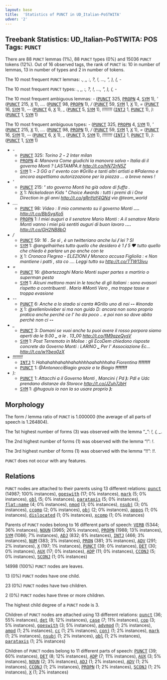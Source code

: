 ```yaml
---
layout: base
title:  'Statistics of PUNCT in UD_Italian-PoSTWITA'
udver: '2'
---
```


## Treebank Statistics: UD_Italian-PoSTWITA: POS Tags: `PUNCT`

There are 88 `PUNCT` lemmas (1%), 88 `PUNCT` types (0%) and 15036 `PUNCT` tokens (12%).
Out of 16 observed tags, the rank of `PUNCT` is: 10 in number of lemmas, 13 in number of types and 2 in number of tokens.

The 10 most frequent `PUNCT` lemmas: <em>., ,, :, ?, !, ..., ", ), (, -</em>

The 10 most frequent `PUNCT` types:  <em>., ,, :, ?, !, ..., ", ), (, -</em>

The 10 most frequent ambiguous lemmas: <em>-</em> (<tt><a href="it_postwita-pos-PUNCT.html">PUNCT</a></tt> 325, <tt><a href="it_postwita-pos-PROPN.html">PROPN</a></tt> 4, <tt><a href="it_postwita-pos-SYM.html">SYM</a></tt> 1), <em>'</em> (<tt><a href="it_postwita-pos-PUNCT.html">PUNCT</a></tt> 215, <tt><a href="it_postwita-pos-X.html">X</a></tt> 1), <em>....</em> (<tt><a href="it_postwita-pos-PUNCT.html">PUNCT</a></tt> 98, <tt><a href="it_postwita-pos-PROPN.html">PROPN</a></tt> 1), <em>/</em> (<tt><a href="it_postwita-pos-PUNCT.html">PUNCT</a></tt> 59, <tt><a href="it_postwita-pos-SYM.html">SYM</a></tt> 1, <tt><a href="it_postwita-pos-X.html">X</a></tt> 1), <em>=</em> (<tt><a href="it_postwita-pos-PUNCT.html">PUNCT</a></tt> 16, <tt><a href="it_postwita-pos-SYM.html">SYM</a></tt> 1), <em>--</em> (<tt><a href="it_postwita-pos-PUNCT.html">PUNCT</a></tt> 6, <tt><a href="it_postwita-pos-X.html">X</a></tt> 1), <em>_</em> (<tt><a href="it_postwita-pos-PUNCT.html">PUNCT</a></tt> 5, <tt><a href="it_postwita-pos-SYM.html">SYM</a></tt> 1), <em>!!!!!!!!</em> (<tt><a href="it_postwita-pos-INTJ.html">INTJ</a></tt> 1, <tt><a href="it_postwita-pos-PUNCT.html">PUNCT</a></tt> 1), <em>):</em> (<tt><a href="it_postwita-pos-PUNCT.html">PUNCT</a></tt> 1, <tt><a href="it_postwita-pos-SYM.html">SYM</a></tt> 1)

The 10 most frequent ambiguous types:  <em>-</em> (<tt><a href="it_postwita-pos-PUNCT.html">PUNCT</a></tt> 325, <tt><a href="it_postwita-pos-PROPN.html">PROPN</a></tt> 4, <tt><a href="it_postwita-pos-SYM.html">SYM</a></tt> 1), <em>'</em> (<tt><a href="it_postwita-pos-PUNCT.html">PUNCT</a></tt> 215, <tt><a href="it_postwita-pos-X.html">X</a></tt> 1), <em>....</em> (<tt><a href="it_postwita-pos-PUNCT.html">PUNCT</a></tt> 98, <tt><a href="it_postwita-pos-PROPN.html">PROPN</a></tt> 1), <em>/</em> (<tt><a href="it_postwita-pos-PUNCT.html">PUNCT</a></tt> 59, <tt><a href="it_postwita-pos-SYM.html">SYM</a></tt> 1, <tt><a href="it_postwita-pos-X.html">X</a></tt> 1), <em>=</em> (<tt><a href="it_postwita-pos-PUNCT.html">PUNCT</a></tt> 16, <tt><a href="it_postwita-pos-SYM.html">SYM</a></tt> 1), <em>--</em> (<tt><a href="it_postwita-pos-PUNCT.html">PUNCT</a></tt> 6, <tt><a href="it_postwita-pos-X.html">X</a></tt> 1), <em>_</em> (<tt><a href="it_postwita-pos-PUNCT.html">PUNCT</a></tt> 3, <tt><a href="it_postwita-pos-SYM.html">SYM</a></tt> 1), <em>!!!!!!!!</em> (<tt><a href="it_postwita-pos-INTJ.html">INTJ</a></tt> 1, <tt><a href="it_postwita-pos-PUNCT.html">PUNCT</a></tt> 1), <em>):</em> (<tt><a href="it_postwita-pos-PUNCT.html">PUNCT</a></tt> 1, <tt><a href="it_postwita-pos-SYM.html">SYM</a></tt> 1)


* <em>-</em>
  * <tt><a href="it_postwita-pos-PUNCT.html">PUNCT</a></tt> 325: <em>Torino 2 <b>-</b> 2 Inter milan</em>
  * <tt><a href="it_postwita-pos-PROPN.html">PROPN</a></tt> 4: <em>Manovra Come giudichi la manovra salva <b>-</b> Italia di il governo Monti ? LASTAMPA.it http://t.co/hN72rN5Z</em>
  * <tt><a href="it_postwita-pos-SYM.html">SYM</a></tt> 1: <em><b>-</b> 3 GG a l' evento con #Grillo e tanti altri artisti a #Palermo e ancora aspettiamo autorizzazione per la piazza ... a breve news !</em>
* <em>'</em>
  * <tt><a href="it_postwita-pos-PUNCT.html">PUNCT</a></tt> 215: <em><b>'</b> sto governo Monti ha già odore di fuffa .</em>
  * <tt><a href="it_postwita-pos-X.html">X</a></tt> 1: <em>Nickelodeon Kids <b>'</b> Choice Awards : tutti i premi di i One Direction in gli anni http://t.co/gRnYaY4QNd via @team_world</em>
* <em>....</em>
  * <tt><a href="it_postwita-pos-PUNCT.html">PUNCT</a></tt> 98: <em>Video : Il mio commento su il governo Monti <b>....</b> http://t.co/BbSvgXo5</em>
  * <tt><a href="it_postwita-pos-PROPN.html">PROPN</a></tt> 1: <em>I miei auguri a il senatore Mario Monti : A il senatore Mario Monti vanno i miei più sentiti auguri di buon lavoro <b>....</b> http://t.co/GH2NB8bO</em>
* <em>/</em>
  * <tt><a href="it_postwita-pos-PUNCT.html">PUNCT</a></tt> 59: <em>16 . Se sì , è un twitteriano anche lui <b>/</b> lei ? SI</em>
  * <tt><a href="it_postwita-pos-SYM.html">SYM</a></tt> 1: <em>@angelhairhes tutto quello che desidero è 1 <b>/</b> 5 ❤️ tutto quello che chiedo è parlare un po anche con te</em>
  * <tt><a href="it_postwita-pos-X.html">X</a></tt> 1: <em>Cronaca Flegrea - ELEZIONI <b>/</b> Monaco accusa Figliolia : « Non mantiene i patti , sta co .... Leggi tutto su http://t.co/TTW13ivu</em>
* <em>=</em>
  * <tt><a href="it_postwita-pos-PUNCT.html">PUNCT</a></tt> 16: <em>@bartezzaghi Mario Monti super partes <b>=</b> martirio o superman pesta</em>
  * <tt><a href="it_postwita-pos-SYM.html">SYM</a></tt> 1: <em>Alcuni mettono mani in le tasche di gli italiani : sono evasori rispetto a contribuenti . Mario #Monti Vero , ma troppe tasse <b>=</b> troppa evasione</em>
* <em>--</em>
  * <tt><a href="it_postwita-pos-PUNCT.html">PUNCT</a></tt> 6: <em>Anche a lo stadio si canta #Grillo uno di noi <b>--</b> #inonda</em>
  * <tt><a href="it_postwita-pos-X.html">X</a></tt> 1: <em>@xellenlovieber si ma non guido D: ancora non sono proprio pratica anche perchè ce l' ho da poco .. e poi non so dove abita perchè non ci <b>--</b></em>
* <em>_</em>
  * <tt><a href="it_postwita-pos-PUNCT.html">PUNCT</a></tt> 3: <em>Domani se vuoi anche tu puoi avere il rosso porpora siamo aperti da le 9.00 <b>_</b> a le . 13_00 http://t.co/fM9qzeQysV</em>
  * <tt><a href="it_postwita-pos-SYM.html">SYM</a></tt> 1: <em>Post Terremoto in Molise : gli EcoDem chiedono risposte concrete da Governo Monti : LARINO <b>_</b> Per l' Associazione Ec... http://t.co/wYbeo0zX</em>
* <em>!!!!!!!!</em>
  * <tt><a href="it_postwita-pos-INTJ.html">INTJ</a></tt> 1: <em>Hahahahhahahhahahhhhaahahhhaha Fiorentina <b>!!!!!!!!</b></em>
  * <tt><a href="it_postwita-pos-PUNCT.html">PUNCT</a></tt> 1: <em>@AntonacciBiagio grazie a te Biagio <b>!!!!!!!!</b></em>
* <em>):</em>
  * <tt><a href="it_postwita-pos-PUNCT.html">PUNCT</a></tt> 1: <em>Attacchi a il Governo Monti , Mancini ( Pd <b>):</b> Pdl e Udc prendano distanze da Storace http://t.co/JZuh7JbH</em>
  * <tt><a href="it_postwita-pos-SYM.html">SYM</a></tt> 1: <em>@hugouis io non la so usare proprio <b>):</b></em>

## Morphology

The form / lemma ratio of `PUNCT` is 1.000000 (the average of all parts of speech is 1.264804).

The 1st highest number of forms (3) was observed with the lemma “_”: <em>!, (, _</em>.

The 2nd highest number of forms (1) was observed with the lemma “!”: <em>!</em>.

The 3rd highest number of forms (1) was observed with the lemma “!!”: <em>!!</em>.

`PUNCT` does not occur with any features.


## Relations

`PUNCT` nodes are attached to their parents using 13 different relations: <tt><a href="it_postwita-dep-punct.html">punct</a></tt> (14987; 100% instances), <tt><a href="it_postwita-dep-goeswith.html">goeswith</a></tt> (17; 0% instances), <tt><a href="it_postwita-dep-mark.html">mark</a></tt> (5; 0% instances), <tt><a href="it_postwita-dep-obl.html">obl</a></tt> (5; 0% instances), <tt><a href="it_postwita-dep-parataxis.html">parataxis</a></tt> (5; 0% instances), <tt><a href="it_postwita-dep-flat-name.html">flat:name</a></tt> (4; 0% instances), <tt><a href="it_postwita-dep-nmod.html">nmod</a></tt> (3; 0% instances), <tt><a href="it_postwita-dep-nsubj.html">nsubj</a></tt> (3; 0% instances), <tt><a href="it_postwita-dep-ccomp.html">ccomp</a></tt> (2; 0% instances), <tt><a href="it_postwita-dep-obj.html">obj</a></tt> (2; 0% instances), <tt><a href="it_postwita-dep-appos.html">appos</a></tt> (1; 0% instances), <tt><a href="it_postwita-dep-dislocated.html">dislocated</a></tt> (1; 0% instances), <tt><a href="it_postwita-dep-xcomp.html">xcomp</a></tt> (1; 0% instances)

Parents of `PUNCT` nodes belong to 16 different parts of speech: <tt><a href="it_postwita-pos-VERB.html">VERB</a></tt> (5344; 36% instances), <tt><a href="it_postwita-pos-NOUN.html">NOUN</a></tt> (3965; 26% instances), <tt><a href="it_postwita-pos-PROPN.html">PROPN</a></tt> (1988; 13% instances), <tt><a href="it_postwita-pos-SYM.html">SYM</a></tt> (1086; 7% instances), <tt><a href="it_postwita-pos-ADJ.html">ADJ</a></tt> (832; 6% instances), <tt><a href="it_postwita-pos-INTJ.html">INTJ</a></tt> (466; 3% instances), <tt><a href="it_postwita-pos-NUM.html">NUM</a></tt> (383; 3% instances), <tt><a href="it_postwita-pos-PRON.html">PRON</a></tt> (381; 3% instances), <tt><a href="it_postwita-pos-ADV.html">ADV</a></tt> (291; 2% instances), <tt><a href="it_postwita-pos-X.html">X</a></tt> (197; 1% instances), <tt><a href="it_postwita-pos-PUNCT.html">PUNCT</a></tt> (39; 0% instances), <tt><a href="it_postwita-pos-DET.html">DET</a></tt> (30; 0% instances), <tt><a href="it_postwita-pos-AUX.html">AUX</a></tt> (17; 0% instances), <tt><a href="it_postwita-pos-ADP.html">ADP</a></tt> (11; 0% instances), <tt><a href="it_postwita-pos-CCONJ.html">CCONJ</a></tt> (5; 0% instances), <tt><a href="it_postwita-pos-SCONJ.html">SCONJ</a></tt> (1; 0% instances)

14998 (100%) `PUNCT` nodes are leaves.

13 (0%) `PUNCT` nodes have one child.

23 (0%) `PUNCT` nodes have two children.

2 (0%) `PUNCT` nodes have three or more children.

The highest child degree of a `PUNCT` node is 3.

Children of `PUNCT` nodes are attached using 13 different relations: <tt><a href="it_postwita-dep-punct.html">punct</a></tt> (36; 55% instances), <tt><a href="it_postwita-dep-det.html">det</a></tt> (8; 12% instances), <tt><a href="it_postwita-dep-case.html">case</a></tt> (7; 11% instances), <tt><a href="it_postwita-dep-cop.html">cop</a></tt> (3; 5% instances), <tt><a href="it_postwita-dep-goeswith.html">goeswith</a></tt> (3; 5% instances), <tt><a href="it_postwita-dep-advmod.html">advmod</a></tt> (1; 2% instances), <tt><a href="it_postwita-dep-amod.html">amod</a></tt> (1; 2% instances), <tt><a href="it_postwita-dep-cc.html">cc</a></tt> (1; 2% instances), <tt><a href="it_postwita-dep-conj.html">conj</a></tt> (1; 2% instances), <tt><a href="it_postwita-dep-mark.html">mark</a></tt> (1; 2% instances), <tt><a href="it_postwita-dep-nsubj.html">nsubj</a></tt> (1; 2% instances), <tt><a href="it_postwita-dep-obl.html">obl</a></tt> (1; 2% instances), <tt><a href="it_postwita-dep-parataxis.html">parataxis</a></tt> (1; 2% instances)

Children of `PUNCT` nodes belong to 11 different parts of speech: <tt><a href="it_postwita-pos-PUNCT.html">PUNCT</a></tt> (39; 60% instances), <tt><a href="it_postwita-pos-DET.html">DET</a></tt> (8; 12% instances), <tt><a href="it_postwita-pos-ADP.html">ADP</a></tt> (7; 11% instances), <tt><a href="it_postwita-pos-AUX.html">AUX</a></tt> (3; 5% instances), <tt><a href="it_postwita-pos-NOUN.html">NOUN</a></tt> (2; 3% instances), <tt><a href="it_postwita-pos-ADJ.html">ADJ</a></tt> (1; 2% instances), <tt><a href="it_postwita-pos-ADV.html">ADV</a></tt> (1; 2% instances), <tt><a href="it_postwita-pos-CCONJ.html">CCONJ</a></tt> (1; 2% instances), <tt><a href="it_postwita-pos-PROPN.html">PROPN</a></tt> (1; 2% instances), <tt><a href="it_postwita-pos-SCONJ.html">SCONJ</a></tt> (1; 2% instances), <tt><a href="it_postwita-pos-X.html">X</a></tt> (1; 2% instances)

